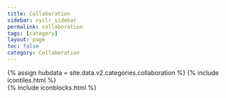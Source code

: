 ```yaml
---
title: Collaboration
sidebar: cyclr_sidebar
permalink: collaboration
tags: [category]
layout: page
toc: false
category: Collaboration
---
```

{% assign hubdata = site.data.v2.categories.collaboration %}
{% include icontiles.html %}	
{% include iconblocks.html %}	